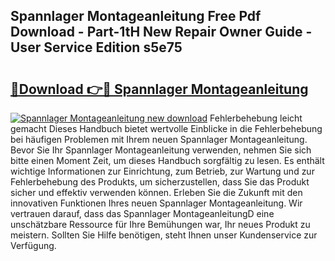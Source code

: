 ## Spannlager Montageanleitung Free Pdf Download - Part-1tH New Repair Owner Guide - User Service Edition s5e75

# <h2><a href="http://df6yli.blite.top/?on=Spannlager+Montageanleitung">🔗Download 👉🔴 Spannlager Montageanleitung</a></h2>

[![Spannlager Montageanleitung new download](https://i.imgur.com/lujVjoI.png)](http://df6yli.blite.top/?on=Spannlager+Montageanleitung)
Fehlerbehebung leicht gemacht Dieses Handbuch bietet wertvolle Einblicke in die Fehlerbehebung bei häufigen Problemen mit Ihrem neuen Spannlager Montageanleitung. Bevor Sie Ihr Spannlager Montageanleitung verwenden, nehmen Sie sich bitte einen Moment Zeit, um dieses Handbuch sorgfältig zu lesen. Es enthält wichtige Informationen zur Einrichtung, zum Betrieb, zur Wartung und zur Fehlerbehebung des Produkts, um sicherzustellen, dass Sie das Produkt sicher und effektiv verwenden können. Erleben Sie die Zukunft mit den innovativen Funktionen Ihres neuen Spannlager Montageanleitung. Wir vertrauen darauf, dass das Spannlager MontageanleitungD eine unschätzbare Ressource für Ihre Bemühungen war, Ihr neues Produkt zu meistern. Sollten Sie Hilfe benötigen, steht Ihnen unser Kundenservice zur Verfügung.
